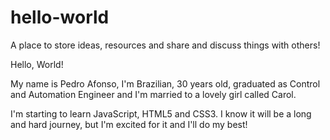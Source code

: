 # hello-world
A place to store ideas, resources and share and discuss things with others!

Hello, World!

My name is Pedro Afonso, I'm Brazilian, 30 years old, graduated as Control and Automation Engineer and I'm married to a lovely girl called Carol. 

I'm starting to learn JavaScript, HTML5 and CSS3. I know it will be a long and hard journey, but I'm excited for it and I'll do my best!
